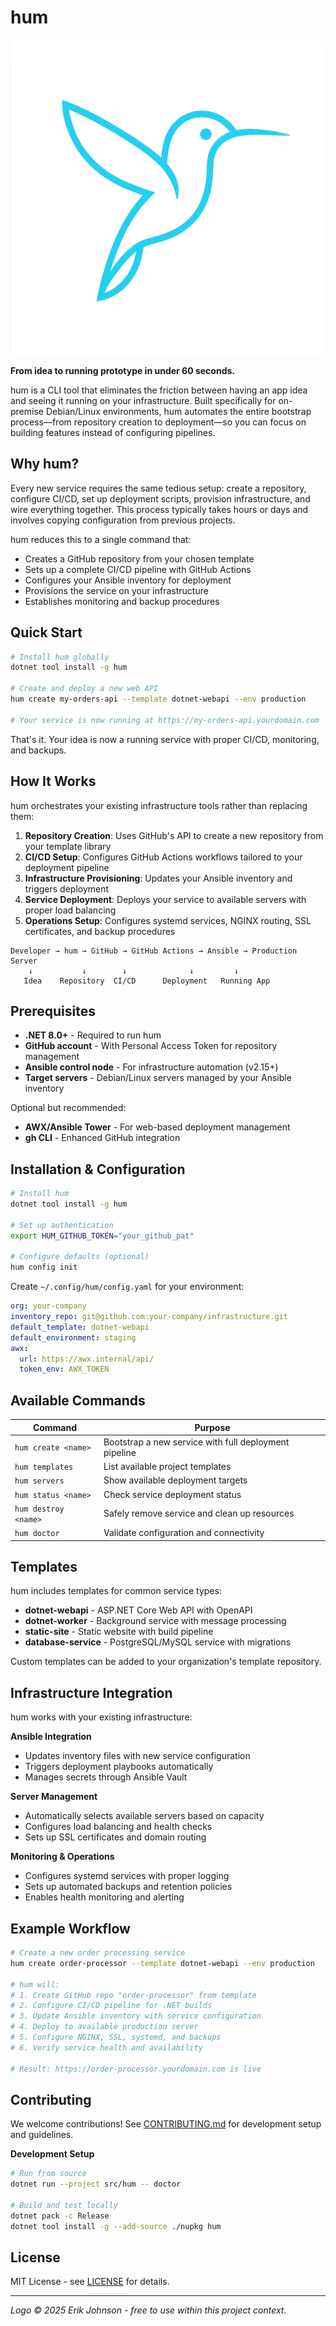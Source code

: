 # hum

![hummingbird](Assets/hum.png)

**From idea to running prototype in under 60 seconds.**

hum is a CLI tool that eliminates the friction between having an app idea and seeing it running on your infrastructure. Built specifically for on-premise Debian/Linux environments, hum automates the entire bootstrap process—from repository creation to deployment—so you can focus on building features instead of configuring pipelines.

## Why hum?

Every new service requires the same tedious setup: create a repository, configure CI/CD, set up deployment scripts, provision infrastructure, and wire everything together. This process typically takes hours or days and involves copying configuration from previous projects.

hum reduces this to a single command that:
- Creates a GitHub repository from your chosen template
- Sets up a complete CI/CD pipeline with GitHub Actions
- Configures your Ansible inventory for deployment
- Provisions the service on your infrastructure
- Establishes monitoring and backup procedures

## Quick Start

```bash
# Install hum globally
dotnet tool install -g hum

# Create and deploy a new web API
hum create my-orders-api --template dotnet-webapi --env production

# Your service is now running at https://my-orders-api.yourdomain.com
```

That's it. Your idea is now a running service with proper CI/CD, monitoring, and backups.

## How It Works

hum orchestrates your existing infrastructure tools rather than replacing them:

1. **Repository Creation**: Uses GitHub's API to create a new repository from your template library
2. **CI/CD Setup**: Configures GitHub Actions workflows tailored to your deployment pipeline
3. **Infrastructure Provisioning**: Updates your Ansible inventory and triggers deployment
4. **Service Deployment**: Deploys your service to available servers with proper load balancing
5. **Operations Setup**: Configures systemd services, NGINX routing, SSL certificates, and backup procedures

```
Developer → hum → GitHub → GitHub Actions → Ansible → Production Server
    ↓           ↓        ↓              ↓         ↓
   Idea    Repository  CI/CD      Deployment   Running App
```

## Prerequisites

- **.NET 8.0+** - Required to run hum
- **GitHub account** - With Personal Access Token for repository management
- **Ansible control node** - For infrastructure automation (v2.15+)
- **Target servers** - Debian/Linux servers managed by your Ansible inventory

Optional but recommended:
- **AWX/Ansible Tower** - For web-based deployment management
- **gh CLI** - Enhanced GitHub integration

## Installation & Configuration

```bash
# Install hum
dotnet tool install -g hum

# Set up authentication
export HUM_GITHUB_TOKEN="your_github_pat"

# Configure defaults (optional)
hum config init
```

Create `~/.config/hum/config.yaml` for your environment:

```yaml
org: your-company
inventory_repo: git@github.com:your-company/infrastructure.git
default_template: dotnet-webapi
default_environment: staging
awx:
  url: https://awx.internal/api/
  token_env: AWX_TOKEN
```

## Available Commands

| Command | Purpose |
|---------|---------|
| `hum create <name>` | Bootstrap a new service with full deployment pipeline |
| `hum templates` | List available project templates |
| `hum servers` | Show available deployment targets |
| `hum status <name>` | Check service deployment status |
| `hum destroy <name>` | Safely remove service and clean up resources |
| `hum doctor` | Validate configuration and connectivity |

## Templates

hum includes templates for common service types:

- **dotnet-webapi** - ASP.NET Core Web API with OpenAPI
- **dotnet-worker** - Background service with message processing
- **static-site** - Static website with build pipeline
- **database-service** - PostgreSQL/MySQL service with migrations

Custom templates can be added to your organization's template repository.

## Infrastructure Integration

hum works with your existing infrastructure:

**Ansible Integration**
- Updates inventory files with new service configuration
- Triggers deployment playbooks automatically
- Manages secrets through Ansible Vault

**Server Management**
- Automatically selects available servers based on capacity
- Configures load balancing and health checks
- Sets up SSL certificates and domain routing

**Monitoring & Operations**
- Configures systemd services with proper logging
- Sets up automated backups and retention policies  
- Enables health monitoring and alerting

## Example Workflow

```bash
# Create a new order processing service
hum create order-processor --template dotnet-webapi --env production

# hum will:
# 1. Create GitHub repo "order-processor" from template
# 2. Configure CI/CD pipeline for .NET builds
# 3. Update Ansible inventory with service configuration
# 4. Deploy to available production server
# 5. Configure NGINX, SSL, systemd, and backups
# 6. Verify service health and availability

# Result: https://order-processor.yourdomain.com is live
```

## Contributing

We welcome contributions! See [CONTRIBUTING.md](CONTRIBUTING.md) for development setup and guidelines.

**Development Setup**
```bash
# Run from source
dotnet run --project src/hum -- doctor

# Build and test locally  
dotnet pack -c Release
dotnet tool install -g --add-source ./nupkg hum
```

## License

MIT License - see [LICENSE](LICENSE) for details.

---

*Logo © 2025 Erik Johnson - free to use within this project context.*